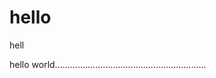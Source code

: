# hello
hell
<html>
<head>
</head>
<body style="background-color='red'">
hello world............................................................
</body>
</html>

